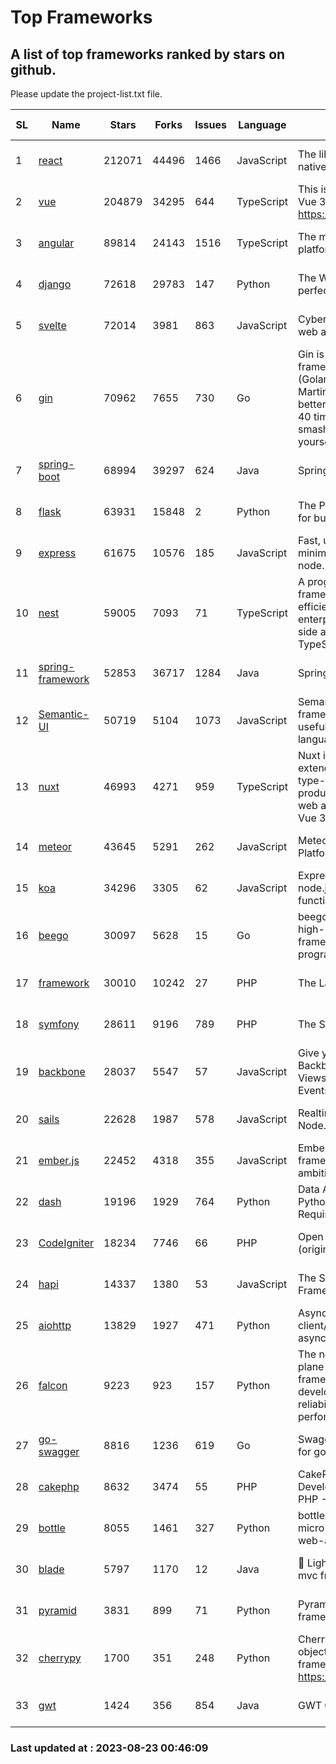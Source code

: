 # Top Frameworks
## A list of top frameworks ranked by stars on github.  
Please update the project-list.txt file.

| SL| Name  | Stars| Forks| Issues | Language | Description | Last Commit |
| --| ------| -----| ---- | ------ | -------- | ----------- | ----------- |
| 1 | [react](https://github.com/facebook/react) | 212071 | 44496 | 1466 | JavaScript | The library for web and native user interfaces | 2023-08-22 23:10:00 |
| 2 | [vue](https://github.com/vuejs/vue) | 204879 | 34295 | 644 | TypeScript | This is the repo for Vue 2. For Vue 3, go to https://github.com/vuejs/core | 2023-04-27 09:43:19 |
| 3 | [angular](https://github.com/angular/angular) | 89814 | 24143 | 1516 | TypeScript | The modern web developer’s platform | 2023-08-22 18:41:30 |
| 4 | [django](https://github.com/django/django) | 72618 | 29783 | 147 | Python | The Web framework for perfectionists with deadlines. | 2023-08-22 10:42:57 |
| 5 | [svelte](https://github.com/sveltejs/svelte) | 72014 | 3981 | 863 | JavaScript | Cybernetically enhanced web apps | 2023-08-22 22:00:33 |
| 6 | [gin](https://github.com/gin-gonic/gin) | 70962 | 7655 | 730 | Go | Gin is a HTTP web framework written in Go (Golang). It features a Martini-like API with much better performance -- up to 40 times faster. If you need smashing performance, get yourself some Gin. | 2023-08-12 14:21:56 |
| 7 | [spring-boot](https://github.com/spring-projects/spring-boot) | 68994 | 39297 | 624 | Java | Spring Boot | 2023-08-22 17:11:08 |
| 8 | [flask](https://github.com/pallets/flask) | 63931 | 15848 | 2 | Python | The Python micro framework for building web applications. | 2023-08-21 16:42:21 |
| 9 | [express](https://github.com/expressjs/express) | 61675 | 10576 | 185 | JavaScript | Fast, unopinionated, minimalist web framework for node. | 2023-05-16 01:53:48 |
| 10 | [nest](https://github.com/nestjs/nest) | 59005 | 7093 | 71 | TypeScript | A progressive Node.js framework for building efficient, scalable, and enterprise-grade server-side applications with TypeScript/JavaScript 🚀 | 2023-08-22 12:17:52 |
| 11 | [spring-framework](https://github.com/spring-projects/spring-framework) | 52853 | 36717 | 1284 | Java | Spring Framework | 2023-08-22 17:13:55 |
| 12 | [Semantic-UI](https://github.com/Semantic-Org/Semantic-UI) | 50719 | 5104 | 1073 | JavaScript | Semantic is a UI component framework based around useful principles from natural language. | 2023-01-11 17:05:32 |
| 13 | [nuxt](https://github.com/nuxt/nuxt) | 46993 | 4271 | 959 | TypeScript | Nuxt is an intuitive and extendable way to create type-safe, performant and production-grade full-stack web apps and websites with Vue 3. | 2023-08-21 07:25:51 |
| 14 | [meteor](https://github.com/meteor/meteor) | 43645 | 5291 | 262 | JavaScript | Meteor, the JavaScript App Platform | 2023-08-23 00:23:26 |
| 15 | [koa](https://github.com/koajs/koa) | 34296 | 3305 | 62 | JavaScript | Expressive middleware for node.js using ES2017 async functions | 2023-05-17 07:50:49 |
| 16 | [beego](https://github.com/beego/beego) | 30097 | 5628 | 15 | Go | beego is an open-source, high-performance web framework for the Go programming language. | 2023-08-18 12:47:24 |
| 17 | [framework](https://github.com/laravel/framework) | 30010 | 10242 | 27 | PHP | The Laravel Framework. | 2023-08-22 15:16:32 |
| 18 | [symfony](https://github.com/symfony/symfony) | 28611 | 9196 | 789 | PHP | The Symfony PHP framework | 2023-08-22 11:52:44 |
| 19 | [backbone](https://github.com/jashkenas/backbone) | 28037 | 5547 | 57 | JavaScript | Give your JS App some Backbone with Models, Views, Collections, and Events | 2023-08-10 22:05:08 |
| 20 | [sails](https://github.com/balderdashy/sails) | 22628 | 1987 | 578 | JavaScript | Realtime MVC Framework for Node.js | 2023-07-21 23:31:37 |
| 21 | [ember.js](https://github.com/emberjs/ember.js) | 22452 | 4318 | 355 | JavaScript | Ember.js - A JavaScript framework for creating ambitious web applications | 2023-08-21 16:39:36 |
| 22 | [dash](https://github.com/plotly/dash) | 19196 | 1929 | 764 | Python | Data Apps & Dashboards for Python. No JavaScript Required. | 2023-08-22 19:41:18 |
| 23 | [CodeIgniter](https://github.com/bcit-ci/CodeIgniter) | 18234 | 7746 | 66 | PHP | Open Source PHP Framework (originally from EllisLab) | 2023-04-07 17:57:13 |
| 24 | [hapi](https://github.com/hapijs/hapi) | 14337 | 1380 | 53 | JavaScript | The Simple, Secure Framework Developers Trust | 2023-04-24 22:09:20 |
| 25 | [aiohttp](https://github.com/aio-libs/aiohttp) | 13829 | 1927 | 471 | Python | Asynchronous HTTP client/server framework for asyncio and Python | 2023-08-20 20:02:58 |
| 26 | [falcon](https://github.com/falconry/falcon) | 9223 | 923 | 157 | Python | The no-magic web data plane API and microservices framework for Python developers, with a focus on reliability, correctness, and performance at scale. | 2023-08-21 21:45:34 |
| 27 | [go-swagger](https://github.com/go-swagger/go-swagger) | 8816 | 1236 | 619 | Go | Swagger 2.0 implementation for go | 2023-08-21 22:25:45 |
| 28 | [cakephp](https://github.com/cakephp/cakephp) | 8632 | 3474 | 55 | PHP | CakePHP: The Rapid Development Framework for PHP - Official Repository | 2023-08-22 22:19:15 |
| 29 | [bottle](https://github.com/bottlepy/bottle) | 8055 | 1461 | 327 | Python | bottle.py is a fast and simple micro-framework for python web-applications. | 2022-09-05 15:24:52 |
| 30 | [blade](https://github.com/lets-blade/blade) | 5797 | 1170 | 12 | Java | :rocket: Lightning fast and elegant mvc framework for Java8 | 2023-06-16 05:18:49 |
| 31 | [pyramid](https://github.com/Pylons/pyramid) | 3831 | 899 | 71 | Python | Pyramid - A Python web framework | 2023-08-21 23:41:50 |
| 32 | [cherrypy](https://github.com/cherrypy/cherrypy) | 1700 | 351 | 248 | Python | CherryPy is a pythonic, object-oriented HTTP framework.      https://cherrypy.dev | 2023-08-04 13:52:17 |
| 33 | [gwt](https://github.com/gwtproject/gwt) | 1424 | 356 | 854 | Java | GWT Open Source Project | 2023-07-03 13:48:40 |

### Last updated at : 2023-08-23 00:46:09

